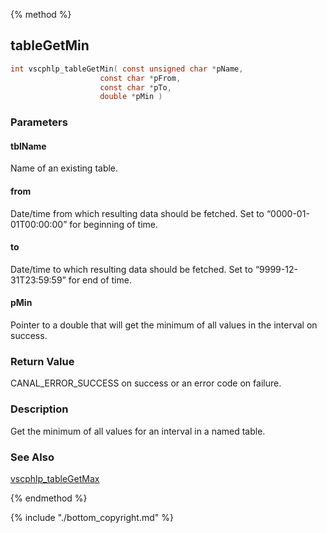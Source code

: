 
{% method %}
## tableGetMin

```c
int vscphlp_tableGetMin( const unsigned char *pName, 
                    const char *pFrom, 
                    const char *pTo,
                    double *pMin )
```

### Parameters

#### tblName
Name of an existing table.

#### from
Date/time from which resulting data should be fetched. Set to “0000-01-01T00:00:00” for beginning of time.

#### to
Date/time to which resulting data should be fetched. Set to “9999-12-31T23:59:59” for end of time.

#### pMin
Pointer to a double that will get the minimum of all values in the interval on success.

### Return Value
CANAL_ERROR_SUCCESS on success or an error code on failure. 

### Description
Get the minimum of all values for an interval in a named table. 

### See Also
[vscphlp_tableGetMax](vscphlp_tablegetmax.md)

{% endmethod %}

{% include "./bottom_copyright.md" %}
